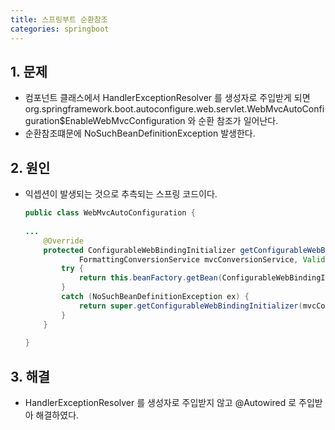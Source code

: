 ```yaml
---
title: 스프링부트 순환참조
categories: springboot
---
```


## 1. 문제
- 컴포넌트 클래스에서 HandlerExceptionResolver 를 생성자로 주입받게 되면 org.springframework.boot.autoconfigure.web.servlet.WebMvcAutoConfiguration$EnableWebMvcConfiguration 와 순환 참조가 일어난다.
- 순환참조떄문에 NoSuchBeanDefinitionException 발생한다.

## 2. 원인
- 익셉션이 발생되는 것으로 추측되는 스프링 코드이다.
    ``` java
    public class WebMvcAutoConfiguration {
        
    ...
        @Override
        protected ConfigurableWebBindingInitializer getConfigurableWebBindingInitializer(
                FormattingConversionService mvcConversionService, Validator mvcValidator) {
            try {
                return this.beanFactory.getBean(ConfigurableWebBindingInitializer.class);
            }
            catch (NoSuchBeanDefinitionException ex) {
                return super.getConfigurableWebBindingInitializer(mvcConversionService, mvcValidator);
            }
        }
         
    }
    ```

## 3. 해결
- HandlerExceptionResolver 를 생성자로 주입받지 않고 @Autowired 로 주입받아 해결하였다. 
